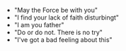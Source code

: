 * "May the Force be with you"
* "I find your lack of faith disturbingt"
* "I am you father"
* "Do or do not. There is no try"
* "I've got a bad feeling about this"


